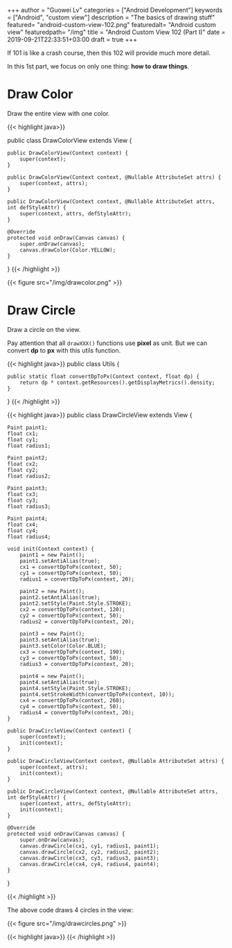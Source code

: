 +++
author = "Guowei Lv"
categories = ["Android Development"]
keywords = ["Android", "custom view"]
description = "The basics of drawing stuff"
featured= "android-custom-view-102.png"
featuredalt= "Android custom view"
featuredpath= "/img"
title = "Android Custom View 102 (Part I)"
date = 2019-09-21T22:33:51+03:00
draft = true
+++

If 101 is like a crash course, then this 102 will provide much more detail.

In this 1st part, we focus on only one thing: **how to draw things**.

# Draw Color

Draw the entire view with one color.

{{< highlight java>}}

public class DrawColorView extends View {

    public DrawColorView(Context context) {
        super(context);
    }

    public DrawColorView(Context context, @Nullable AttributeSet attrs) {
        super(context, attrs);
    }

    public DrawColorView(Context context, @Nullable AttributeSet attrs, int defStyleAttr) {
        super(context, attrs, defStyleAttr);
    }

    @Override
    protected void onDraw(Canvas canvas) {
        super.onDraw(canvas);
        canvas.drawColor(Color.YELLOW);
    }
}
{{< /highlight >}}

{{< figure src="/img/drawcolor.png" >}}

# Draw Circle

Draw a circle on the view. 

Pay attention that all `drawXXX()` functions use **pixel** as unit. But we can convert **dp** to **px** with this utils function.

{{< highlight java>}}
public class Utils {

    public static float convertDpToPx(Context context, float dp) {
        return dp * context.getResources().getDisplayMetrics().density;
    }
}
{{< /highlight >}}


{{< highlight java>}}
public class DrawCircleView extends View {

    Paint paint1;
    float cx1;
    float cy1;
    float radius1;

    Paint paint2;
    float cx2;
    float cy2;
    float radius2;

    Paint paint3;
    float cx3;
    float cy3;
    float radius3;

    Paint paint4;
    float cx4;
    float cy4;
    float radius4;

    void init(Context context) {
        paint1 = new Paint();
        paint1.setAntiAlias(true);
        cx1 = convertDpToPx(context, 50);
        cy1 = convertDpToPx(context, 50);
        radius1 = convertDpToPx(context, 20);

        paint2 = new Paint();
        paint2.setAntiAlias(true);
        paint2.setStyle(Paint.Style.STROKE);
        cx2 = convertDpToPx(context, 120);
        cy2 = convertDpToPx(context, 50);
        radius2 = convertDpToPx(context, 20);

        paint3 = new Paint();
        paint3.setAntiAlias(true);
        paint3.setColor(Color.BLUE);
        cx3 = convertDpToPx(context, 190);
        cy3 = convertDpToPx(context, 50);
        radius3 = convertDpToPx(context, 20);

        paint4 = new Paint();
        paint4.setAntiAlias(true);
        paint4.setStyle(Paint.Style.STROKE);
        paint4.setStrokeWidth(convertDpToPx(context, 10));
        cx4 = convertDpToPx(context, 260);
        cy4 = convertDpToPx(context, 50);
        radius4 = convertDpToPx(context, 20);
    }

    public DrawCircleView(Context context) {
        super(context);
        init(context);
    }

    public DrawCircleView(Context context, @Nullable AttributeSet attrs) {
        super(context, attrs);
        init(context);
    }

    public DrawCircleView(Context context, @Nullable AttributeSet attrs, int defStyleAttr) {
        super(context, attrs, defStyleAttr);
        init(context);
    }

    @Override
    protected void onDraw(Canvas canvas) {
        super.onDraw(canvas);
        canvas.drawCircle(cx1, cy1, radius1, paint1);
        canvas.drawCircle(cx2, cy2, radius2, paint2);
        canvas.drawCircle(cx3, cy3, radius3, paint3);
        canvas.drawCircle(cx4, cy4, radius4, paint4);
    }
}

{{< /highlight >}}

The above code draws 4 circles in the view:

{{< figure src="/img/drawcircles.png" >}}




{{< highlight java>}}
{{< /highlight >}}


#
